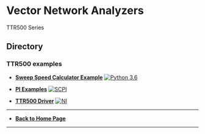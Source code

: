 # Vector Network Analyzers
TTR500 Series

## Directory
### TTR500 examples
* **[Sweep Speed Calculator Example](./src/SweepSpeedCalcExample)** [![Python 3.6](https://img.shields.io/badge/python-3.6-&?labelColor=006281&colorB=3E434A&logo=python)](https://www.python.org/downloads/release/python-360/)

* **[PI Examples](./src/PI-Examples)** [![SCPI](https://img.shields.io/badge/Programmable-Interface-1CB5D8)](https://www.tek.com/vna/ttr500-manual/ttr500-series)

* **[TTR500 Driver](./TTR500_Driver)** [![NI](https://img.shields.io/badge/NI-LabView-A5CE39)](https://www.ni.com/en-us/shop/labview.html)  

  

----
* **[Back to Home Page](./../README.md)**
----

